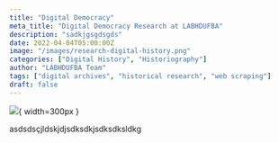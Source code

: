 ```yaml
---
title: "Digital Democracy"
meta_title: "Digital Democracy Research at LABHDUFBA"
description: "sadkjgsgdsgds"
date: 2022-04-04T05:00:00Z
image: "/images/research-digital-history.png"
categories: ["Digital History", "Historiography"]
author: "LABHDUFBA Team"
tags: ["digital archives", "historical research", "web scraping"]
draft: false
---
```


![](/images/research-digital-history.png){ width=300px }


asdsdsçjldskjdjsdksdkjsdksdksldkg
```
